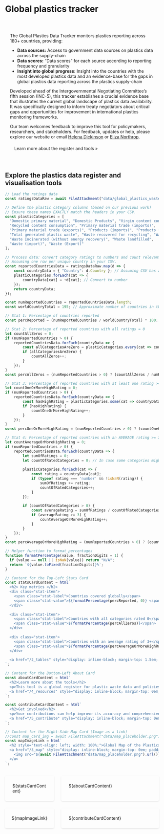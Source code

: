 # Global plastics tracker

<div style="margin-top: 2rem; padding: 1rem; background-color: var(--theme-background-alt); border-radius: var(--theme-radius);">
  <p>
    The Global Plastics Data Tracker monitors plastics reporting across 180+ countries, providing:
  </p>
  <ul>
    <li><strong>Data sources:</strong> Access to government data sources on plastics data across the supply-chain</li>
    <li><strong>Data scores:</strong> “Data scores” for each source according to reporting frequency and granularity</li>
    <li><strong>Insight into global progress:</strong> Insight into the countries with the most developed plastics data and an evidence-base for the gaps in global plastics data reporting across the plastics supply-chain</li>
  </ul>
  <p>
    Developed ahead of the Intergovernmental Negotiating Committee’s fifth session (INC-5), this tracker establishes a crucial evidence base that illustrates the current global landscape of plastics data availability. It was specifically designed to inform treaty negotiators about critical gaps and opportunities for improvement in international plastics monitoring frameworks.
  </p>
  <p>
  Our team welcomes feedback to improve this tool for policymakers, researchers, and stakeholders. For feedback, updates or help, please explore our website or email <a href="mailto:helena.dickinson@unsw.edu.au">Helena Dickinson</a> or <a href="mailto:e.northrop@unsw.edu.au">Eliza Northrop</a>.
  </p>
  
  <a href="/1_about" style="display: inline-block; margin-top: 0em; padding: 0.5em 1em; background-color: var(--theme-foreground-focus); color: var(--theme-background); text-decoration: none; border-radius: 4px;">Learn more about the register and tools &raquo;</a>
</div>
  
## Explore the plastics data register and visualisation tools

```js
// Load the ratings data
const ratingsDataRaw = await FileAttachment("data/global_plastics_waste_data_ratings_current.csv").csv({typed: true});

// Define the plastic category columns (based on our previous work)
// Ensure these names EXACTLY match the headers in your CSV.
const plasticCategories = [
  "Domestic primary material", "Domestic Products", "Virgin content consumption",
  "Recycled content consumption", "Primary material trade (imports)",
  "Primary material trade (exports)", "Products (imports)", "Products (exports)",
  "Total generated plastic waste", "Waste recovered for recycling", "Waste to Energy",
  "Waste Incinerated (without energy recovery)", "Waste landfilled",
  "Waste (import)", "Waste (Export)"
];

// Process data: convert category ratings to numbers and count relevant stats
// Assuming one row per unique country in your CSV.
const reportedCountriesData = ratingsDataRaw.map(d => {
    const countryData = { "Country": d.Country }; // Assuming CSV has a "Country" column
    plasticCategories.forEach(cat => {
        countryData[cat] = +d[cat]; // Convert to number
    });
    return countryData;
});

const numReportedCountries = reportedCountriesData.length;
const worldCountryTotal = 195; // Approximate number of countries in the world (e.g., UN recognized)

// Stat 1: Percentage of countries reported
const percReported = (numReportedCountries / worldCountryTotal) * 100;

// Stat 2: Percentage of reported countries with all ratings = 0
let countAllZeros = 0;
if (numReportedCountries > 0) {
    reportedCountriesData.forEach(countryData => {
        const allCategoriesAreZero = plasticCategories.every(cat => countryData[cat] === 0 || isNaN(countryData[cat]));
        if (allCategoriesAreZero) {
            countAllZeros++;
        }
    });
}
const percAllZeros = (numReportedCountries > 0) ? (countAllZeros / numReportedCountries) * 100 : 0;

// Stat 3: Percentage of reported countries with at least one rating >= 3
let countOneOrMoreHighRating = 0;
if (numReportedCountries > 0) {
    reportedCountriesData.forEach(countryData => {
        const hasHighRating = plasticCategories.some(cat => countryData[cat] >= 3);
        if (hasHighRating) {
            countOneOrMoreHighRating++;
        }
    });
}
const percOneOrMoreHighRating = (numReportedCountries > 0) ? (countOneOrMoreHighRating / numReportedCountries) * 100 : 0;

// Stat 4: Percentage of reported countries with an AVERAGE rating >= 3
let countAverageOrMoreHighRating = 0;
if (numReportedCountries > 0) {
    reportedCountriesData.forEach(countryData => {
        let sumOfRatings = 0;
        let countOfRatedCategories = 0; // In case some categories might be NaN or missing for a country
        
        plasticCategories.forEach(cat => {
            const rating = countryData[cat];
            if (typeof rating === 'number' && !isNaN(rating)) {
                sumOfRatings += rating;
                countOfRatedCategories++;
            }
        });
        
        if (countOfRatedCategories > 0) {
            const averageRating = sumOfRatings / countOfRatedCategories;
            if (averageRating >= 3) {
                countAverageOrMoreHighRating++;
            }
        }
    });
}
const percAverageOrMoreHighRating = (numReportedCountries > 0) ? (countAverageOrMoreHighRating / numReportedCountries) * 100 : 0;

// Helper function to format percentages
function formatPercentage(value, fractionDigits = 1) {
  if (value == null || isNaN(value)) return "N/A";
  return `${value.toFixed(fractionDigits)}%`;
}
```

```js
// Content for the Top-Left Stats Card
const statsCardContent = html`
  <h2> Key metrics </h2>
  <div class="stat-item">
    <span class="stat-label">Countries covered globally</span>
    <span class="stat-value">${formatPercentage(percReported, 0)} <span class="stat-value-suffix">(${numReportedCountries} countries)</span></span>
  </div>
  
  <div class="stat-item">
    <span class="stat-label">Countries with all categories rated 0</span>
    <span class="stat-value">${formatPercentage(percAllZeros)}</span>
  </div>
  
  <div class="stat-item">
    <span class="stat-label">Countries with an average rating of 3+</span>
    <span class="stat-value">${formatPercentage(percAverageOrMoreHighRating)}</span>
  </div>
  
  <a href="/2_tables" style="display: inline-block; margin-top: 1.5em; padding: 0.5em 1em; background-color: var(--theme-foreground-focus); color: var(--theme-background); text-decoration: none; border-radius: 4px;">Plastics data registry &raquo;</a>
`;

// Content for the Bottom-Left About Card
const aboutCardContent = html`
  <h2>Learn more about the tools</h2>
  <p>This tool is a global register for plastic waste data and policies, currently in development.</p>
  <a href="/4_resources" style="display: inline-block; margin-top: 0em; padding: 0.5em 1em; background-color: var(--theme-foreground-focus); color: var(--theme-background); text-decoration: none; border-radius: 4px;">Discover more plastics resources &raquo;</a>
`;

const contributeCardContent = html`
  <h2>Get involved</h2>
  <p>Your contributions can help improve its accuracy and comprehensiveness.</p>
  <a href="/5_contribute" style="display: inline-block; margin-top: 0em; padding: 0.5em 1em; background-color: var(--theme-foreground-focus); color: var(--theme-background); text-decoration: none; border-radius: 4px;">Learn how to contribute &raquo;</a>
`;

// Content for the Right-Side Map Card (Image as a link)
//const map_card_img = await FileAttachment("data/map_placeholder.png").image()
const mapImageLink = html`
  <h2 style="text-align: left; width: 100%;">Global Map of the Plastics Data Register</h2>
  <a href="/3_map" style="display: inline-block; margin-top: 0em; padding: 0.5em 1em; background-color: var(--theme-foreground-focus); color: var(--theme-background); text-decoration: none; border-radius: 4px;">Explore the interactive map &raquo;
    <img src="${await FileAttachment("data/map_placeholder.png").url()}" alt="Global Plastics Map" style="max-width:100%; height:auto; border:1px solid #ddd; margin-top: 1em; border-radius: 4px;" />
  </a>
`;
```

<style>
  .dashboard-grid {
    display: grid;
    gap: 1.5rem; /* Gap between cards */
    grid-template-columns: 1fr; /* Single column by default for small screens */
    margin-top: 2rem;
  }

  /* Responsive layout:
     Defines a 2-column layout. Left column takes roughly 1/3, right column 2/3.
     The map card on the right spans two conceptual rows.
  */
  @media (min-width: 768px) { /* Adjust breakpoint as needed */
    .dashboard-grid {
      /* Create 2 columns: first for stats/about, second for map */
      grid-template-columns: minmax(0, 1fr) minmax(0, 2fr); 
      /* Define rows to allow map to span */
      grid-template-rows: auto auto; 
    }
  }

  .dashboard-grid .card {
    /* Basic card styling - Observable's default theme usually provides this.
       You can enhance it here if needed. */
    /* Example: border: 1px solid var(--theme-foreground-muted); */
    padding: 1.5rem; /* Standard card padding */
    background-color: var(--theme-card-background);
    border-radius: var(--theme-radius, 4px);
    box-shadow: var(--theme-shadow-2, 0 2px 4px rgba(0,0,0,0.1));
  }

  /* Specific grid item placements for larger screens */
  @media (min-width: 768px) {
    .stats-card-item { /* Class for the div containing statsCardContent */
      grid-column: 1 / 2;
      grid-row: 1 / 2;
    }
    .about-card-item { /* Class for the div containing aboutCardContent */
      grid-column: 2 / 3;
      grid-row: 1 / 2;
    }
    .contribute-card-item { /* Class for the div containing contributeCardContent */
      grid-column: 2 / 3;
      grid-row: 2 / 3;
    }
    .map-card-item { /* Class for the div containing mapImageLink */
      grid-column: 1 / 2;
      grid-row: 2 / 3; /* Span both rows */
      display: flex;
      flex-direction: column;
      /* justify-content: center; */ /* Optional: if you want vertical centering of content */
      align-items: center;
    }
  }

  .dashboard-grid .card h2 {
    margin-top: 0;
    margin-bottom: 1rem;
    font-size: 1.25rem; /* Adjust as needed */
  }
  .dashboard-grid .card p { /* General paragraph styling within cards */
    margin-bottom: 0.75em;
    line-height: 1.6;
  }

  /* Styles for the new statistic items format */
  .stat-item {
    margin-bottom: 1.25em; /* Space between each statistic item */
  }

  .stat-label {
    display: block; /* Makes it take its own line */
    font-size: 0.85em; /* Smaller text for the label */
    color: var(--theme-foreground-muted, #666); /* Muted color for the label */
    margin-bottom: 0.2em; /* Small space between label and value */
    line-height: 1.4;
  }

  .stat-value {
    display: block; /* Makes it take its own line */
    font-size: 1.75em; /* Significantly larger text for the statistic */
    font-weight: bold;
    color: var(--theme-foreground, #111); /* Regular text color for the value */
    line-height: 1.2;
  }

  .stat-value .stat-value-suffix {
    font-size: 0.5em; /* Makes the suffix part smaller relative to the main stat value */
    font-weight: normal; /* Normal weight for the suffix */
    color: var(--theme-foreground-muted, #666);
    margin-left: 0.25em;
  }

  /* Optional: Adjust spacing if a stat-item directly follows an h2 in any card */
  .dashboard-grid .card h2 + .stat-item {
    margin-top: 1rem; 
  }
</style>


<div class="dashboard-grid">
  <div class="card stats-card-item">
    ${statsCardContent}
  </div>
  <div class="card map-card-item">
    ${mapImageLink}
  </div>
  <div class="card about-card-item">
    ${aboutCardContent}
  </div>
  <div class="card contribute-card-item">
    ${contributeCardContent}
  </div>
</div>
